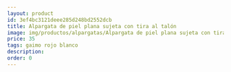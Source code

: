 ```yaml
---
layout: product
id: 3ef4bc3121deee285d248bd2552dcb
title: Alpargata de piel plana sujeta con tira al talón
image: img/productos/alpargatas/Alpargata de piel plana sujeta con tira al talón=35=gaimo rojo blanco.webp
price: 35
tags: gaimo rojo blanco
description: 
order: 0
---
```

